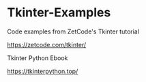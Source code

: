 # Tkinter-Examples
Code examples from ZetCode's Tkinter tutorial

https://zetcode.com/tkinter/

Tkinter Python Ebook

https://tkinterpython.top/
